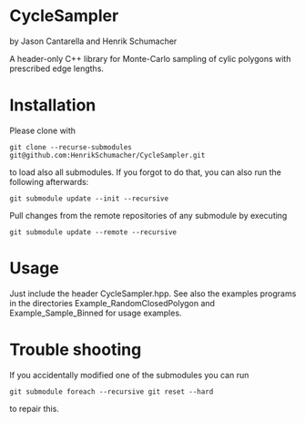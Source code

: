 # CycleSampler

by Jason Cantarella and Henrik Schumacher

A header-only C++ library for Monte-Carlo sampling of cylic polygons with prescribed edge lengths.

# Installation

Please clone with

    git clone --recurse-submodules git@github.com:HenrikSchumacher/CycleSampler.git

to load also all submodules. If you forgot to do that, you can also run the following afterwards:

    git submodule update --init --recursive
    

Pull changes from the remote repositories of any submodule by executing

    git submodule update --remote --recursive
    
# Usage

Just include the header CycleSampler.hpp. See also the examples programs in the directories Example_RandomClosedPolygon and Example_Sample_Binned for usage examples.
    
# Trouble shooting

If you accidentally modified one of the submodules you can run

    git submodule foreach --recursive git reset --hard
    
to repair this.
